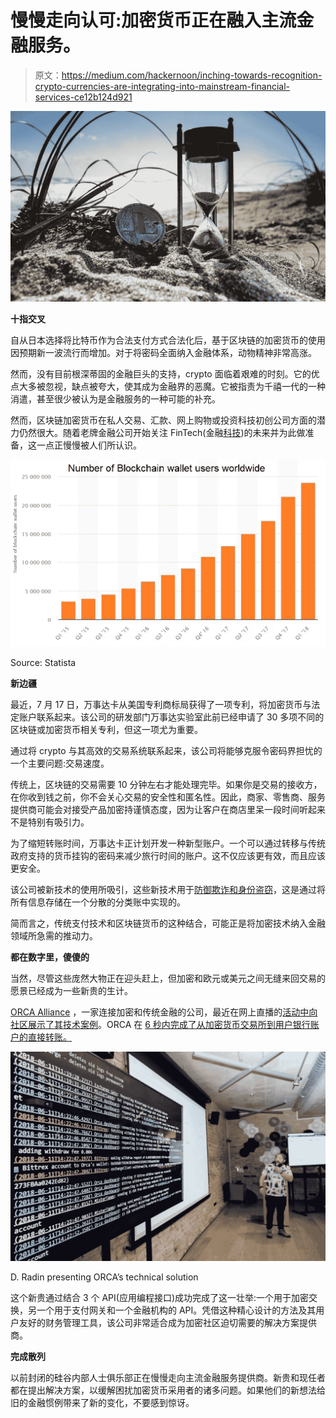# 慢慢走向认可:加密货币正在融入主流金融服务。

> 原文：<https://medium.com/hackernoon/inching-towards-recognition-crypto-currencies-are-integrating-into-mainstream-financial-services-ce12b124d921>

![](img/6a2765582b6749ecfe94c157e2a53ec9.png)

**十指交叉**

自从日本选择将比特币作为合法支付方式合法化后，基于区块链的加密货币的使用因预期新一波流行而增加。对于将密码全面纳入金融体系，动物精神非常高涨。

然而，没有目前根深蒂固的金融巨头的支持，crypto 面临着艰难的时刻。它的优点大多被忽视，缺点被夸大，使其成为金融界的恶魔。它被指责为千禧一代的一种消遣，甚至很少被认为是金融服务的一种可能的补充。

然而，区块链加密货币在私人交易、汇款、网上购物或投资科技初创公司方面的潜力仍然很大。随着老牌金融公司开始关注 FinTech(金融[科技](https://hackernoon.com/tagged/technology))的未来并为此做准备，这一点正慢慢被人们所认识。

![](img/540ccc65f48ae00fdee98db1be720854.png)

Source: Statista

**新边疆**

最近，7 月 17 日，万事达卡从美国专利商标局获得了一项专利，将加密货币与法定账户联系起来。该公司的研发部门万事达实验室此前已经申请了 30 多项不同的区块链或加密货币相关专利，但这一项尤为重要。

通过将 crypto 与其高效的交易系统联系起来，该公司将能够克服令密码界担忧的一个主要问题:交易速度。

传统上，区块链的交易需要 10 分钟左右才能处理完毕。如果你是交易的接收方，在你收到钱之前，你不会关心交易的安全性和匿名性。因此，商家、零售商、服务提供商可能会对接受产品加密持谨慎态度，因为让客户在商店里呆一段时间听起来不是特别有吸引力。

为了缩短转账时间，万事达卡正计划开发一种新型账户。一个可以通过转移与传统政府支持的货币挂钩的密码来减少旅行时间的账户。这不仅应该更有效，而且应该更安全。

该公司被新技术的使用所吸引，这些新技术用于[防御欺诈和身份盗窃](https://toshitimes.com/mastercard-investigates-the-use-of-blockchain-to-combat-fake-identities/)，这是通过将所有信息存储在一个分散的分类账中实现的。

简而言之，传统支付技术和区块链货币的这种结合，可能正是将加密技术纳入金融领域所急需的推动力。

**都在数字里，傻傻的**

当然，尽管这些庞然大物正在迎头赶上，但加密和欧元或美元之间无缝来回交易的愿景已经成为一些新贵的生计。

[ORCA Alliance](https://orcaalliance.eu) ，一家连接加密和传统金融的公司，最近在网上直播的[活动中向社区展示了其技术案例](https://www.youtube.com/watch?v=X_DgEir5GBw&t)。ORCA 在 [6 秒内完成了从加密货币交易所到用户银行账户的直接转账。](https://www.youtube.com/watch?v=B48Engs_vtU)

![](img/559e1e82accd6a966fbcf5b2b706c0bb.png)

D. Radin presenting ORCA’s technical solution

这个新贵通过结合 3 个 API(应用编程接口)成功完成了这一壮举:一个用于加密交换，另一个用于支付网关和一个金融机构的 API。凭借这种精心设计的方法及其用户友好的财务管理工具，该公司非常适合成为加密社区迫切需要的解决方案提供商。

**完成散列**

以前封闭的硅谷内部人士俱乐部正在慢慢走向主流金融服务提供商。新贵和现任者都在提出解决方案，以缓解困扰加密货币采用者的诸多问题。如果他们的新想法给旧的金融惯例带来了新的变化，不要感到惊讶。